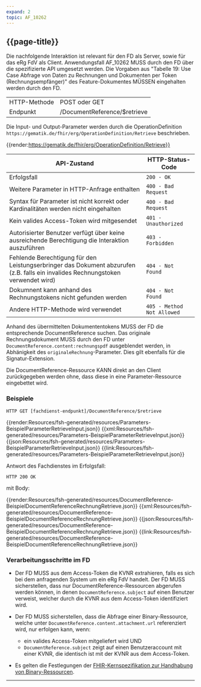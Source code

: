 ```yaml
---
expand: 2
topic: AF_10262
---
```


## {{page-title}}

Die nachfolgende Interaktion ist relevant für den FD als Server, sowie für das eRg FdV als Client. Anwendungsfall AF_10262 MUSS durch den FD über die spezifizierte API umgesetzt werden. Die Vorgaben aus "Tabelle 19: Use Case Abfrage von Daten zu Rechnungen und Dokumenten per Token (Rechnungsempfänger)" des Feature-Dokumentes MÜSSEN eingehalten werden durch den FD.

|||
|-|-|
|HTTP-Methode|POST oder GET|
|Endpunkt|/DocumentReference/$retrieve|

Die Input- und Output-Parameter werden durch die OperationDefinition `https://gematik.de/fhir/erg/OperationDefinition/Retrieve` beschrieben.

{{render:https://gematik.de/fhir/erg/OperationDefinition/Retrieve}}

|API-Zustand|HTTP-Status-Code|
|-|-|
|Erfolgsfall|`200 - OK`|
|Weitere Parameter in HTTP-Anfrage enthalten|`400 - Bad Request`|
|Syntax für Parameter ist nicht korrekt oder Kardinalitäten werden nicht eingehalten|`400 - Bad Request`|
|Kein valides Access-Token wird mitgesendet|`401 - Unauthorized`|
|Autorisierter Benutzer verfügt über keine ausreichende Berechtigung die Interaktion auszuführen|`403 - Forbidden`|
|Fehlende Berechtigung für den Leistungserbringer das Dokument abzurufen (z.B. falls ein invalides Rechnungstoken verwendet wird)|`404 - Not Found`|
|Dokumnent kann anhand des Rechnungstokens nicht gefunden werden|`404 - Not Found`|
|Andere HTTP-Methode wird verwendet|`405 - Method Not Allowed`|

Anhand des übermittelten Dokumententokens MUSS der FD die entsprechende DocumentReference suchen. Das originale Rechnungsdokument MUSS durch den FD unter `DocumentReference.content:rechnungspdf` ausgeblendet werden, in Abhänigkeit des `originaleRechnung`-Parameter. Dies gilt ebenfalls für die Signatur-Extension.

Die DocumentReference-Ressource KANN direkt an den Client zurückgegeben werden ohne, dass diese in eine Parameter-Ressource eingebettet wird.

### Beispiele

```
HTTP GET [fachdienst-endpunkt]/DocumentReference/$retrieve
```

<tabs>
    <tab title="Parameter-Input">      
        {{render:Resources/fsh-generated/resources/Parameters-BeispielParameterRetrieveInput.json}}
    </tab>
    <tab title="XML">      
        {{xml:Resources/fsh-generated/resources/Parameters-BeispielParameterRetrieveInput.json}}
    </tab>
    <tab title="JSON">
        {{json:Resources/fsh-generated/resources/Parameters-BeispielParameterRetrieveInput.json}}
    </tab>
    <tab title="Link">
        {{link:Resources/fsh-generated/resources/Parameters-BeispielParameterRetrieveInput.json}}
    </tab>
</tabs>

Antwort des Fachdienstes im Erfolgsfall:

```
HTTP 200 OK
```
mit Body:

<tabs>
    <tab title="Parameter-Input">      
        {{render:Resources/fsh-generated/resources/DocumentReference-BeispielDocumentReferenceRechnungRetrieve.json}}
    </tab>
    <tab title="XML">      
        {{xml:Resources/fsh-generated/resources/DocumentReference-BeispielDocumentReferenceRechnungRetrieve.json}}
    </tab>
    <tab title="JSON">
        {{json:Resources/fsh-generated/resources/DocumentReference-BeispielDocumentReferenceRechnungRetrieve.json}}
    </tab>
    <tab title="Link">
        {{link:Resources/fsh-generated/resources/DocumentReference-BeispielDocumentReferenceRechnungRetrieve.json}}
    </tab>
</tabs>


### Verarbeitungsschritte im FD

* Der FD MUSS aus dem Access-Token die KVNR extrahieren, falls es sich bei dem anfragenden System um ein eRg FdV handelt. Der FD MUSS sicherstellen, dass nur DocumentReference-Ressourcen abgerufen werden können, in denen `DocumentReference.subject` auf einen Benutzer verweist, welcher durch die KVNR aus dem Access-Token identifiziert wird.

* Der FD MUSS sicherstellen, dass die Abfrage einer Binary-Ressource, welche unter `DocumentReference.content.attachment.url` referenziert wird, nur erfolgen kann, wenn:
    * ein valides Access-Token mitgeliefert wird UND
    * `DocumentReference.subject` zeigt auf einen Benutzeraccount mit einer KVNR, die identisch ist mit der KVNR aus dem Access-Token.

* Es gelten die Festlegungen der [FHIR-Kernspezifikation zur Handhabung von Binary-Ressourcen](https://www.hl7.org/fhir/r4/binary.html#rest).

----